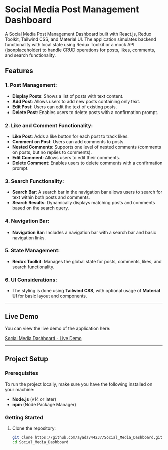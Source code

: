 # Social Media Post Management Dashboard

A Social Media Post Management Dashboard built with React.js, Redux Toolkit, Tailwind CSS, and Material UI. The application simulates backend functionality with local state using Redux Toolkit or a mock API (jsonplaceholder)  to handle CRUD operations for posts, likes, comments, and search functionality.

## Features

### 1. Post Management:
- **Display Posts**: Shows a list of posts with text content.
- **Add Post**: Allows users to add new posts containing only text.
- **Edit Post**: Users can edit the text of existing posts.
- **Delete Post**: Enables users to delete posts with a confirmation prompt.

### 2. Like and Comment Functionality:
- **Like Post**: Adds a like button for each post to track likes.
- **Comment on Post**: Users can add comments to posts.
- **Nested Comments**: Supports one level of nested comments (comments on posts, but no replies to comments).
- **Edit Comment**: Allows users to edit their comments.
- **Delete Comment**: Enables users to delete comments with a confirmation prompt.

### 3. Search Functionality:
- **Search Bar**: A search bar in the navigation bar allows users to search for text within both posts and comments.
- **Search Results**: Dynamically displays matching posts and comments based on the search query.

### 4. Navigation Bar:
- **Navigation Bar**: Includes a navigation bar with a search bar and basic navigation links.

### 5. State Management:
- **Redux Toolkit**: Manages the global state for posts, comments, likes, and search functionality.

### 6. UI Considerations:
- The styling is done using **Tailwind CSS**,  with optional usage of **Material UI** for basic layout and components.

---

## Live Demo

You can view the live demo of the application here:

[Social Media Dashboard - Live Demo](https://social-media-dashboard-73cp.vercel.app/)

---

## Project Setup

### Prerequisites

To run the project locally, make sure you have the following installed on your machine:

- **Node.js** (v14 or later)
- **npm** (Node Package Manager)

### Getting Started

1. Clone the repository:

   ```bash
   git clone https://github.com/ayadav44237/Social_Media_Dashboard.git
   cd Social_Media_Dashboard
